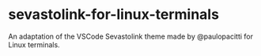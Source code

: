 # sevastolink-for-linux-terminals
An adaptation of the VSCode Sevastolink theme made by @paulopacitti for Linux terminals.

